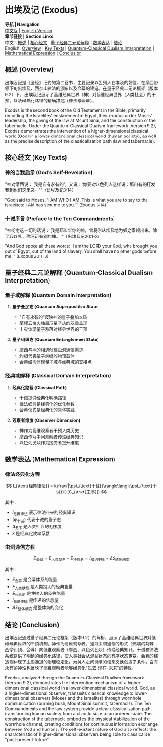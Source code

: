# 出埃及记 (Exodus)

**导航 | Navigation**  
[中文版](#出埃及记解析) | [English Version](#exodus-analysis)  
**章节链接 | Section Links**  
中文：[概述](#概述-overview) | [核心经文](#核心经文-key-texts) | [量子经典二元论解释](#量子经典二元论解释-quantum-classical-dualism-interpretation) | [数学表达](#数学表达-mathematical-expression) | [结论](#结论-conclusion)  
English: [Overview](#概述-overview) | [Key Texts](#核心经文-key-texts) | [Quantum-Classical Dualism Interpretation](#量子经典二元论解释-quantum-classical-dualism-interpretation) | [Mathematical Expression](#数学表达-mathematical-expression) | [Conclusion](#结论-conclusion)

## 概述 (Overview)

出埃及记是《圣经》旧约的第二卷书，主要记录以色列人在埃及的奴役、在摩西带领下的出埃及、西奈山律法的颁布以及会幕的建造。在量子经典二元论框架（版本9.2）下，出埃及记展示了高维经典世界（神）对低维经典世界（人类社会）的干预，以及经典化路径的精确描述（律法与会幕）。

Exodus is the second book of the Old Testament in the Bible, primarily recording the Israelites' enslavement in Egypt, their exodus under Moses' leadership, the giving of the law at Mount Sinai, and the construction of the tabernacle. Under the Quantum-Classical Dualism framework (Version 9.2), Exodus demonstrates the intervention of a higher-dimensional classical world (God) in a lower-dimensional classical world (human society), as well as the precise description of the classicalization path (law and tabernacle).

## 核心经文 (Key Texts)

### 神的自我启示 (God's Self-Revelation)
"神对摩西说：'我是自有永有的'。又说：'你要对以色列人这样说：那自有的打发我到你们这里来。'"（出埃及记3:14）

"God said to Moses, 'I AM WHO I AM. This is what you are to say to the Israelites: I AM has sent me to you.'" (Exodus 3:14)

### 十诫序言 (Preface to the Ten Commandments)
"神吩咐这一切的话说：'我是耶和华你的神，曾将你从埃及地为奴之家领出来。除了我以外，你不可有别的神。'"（出埃及记20:1-3）

"And God spoke all these words: 'I am the LORD your God, who brought you out of Egypt, out of the land of slavery. You shall have no other gods before me.'" (Exodus 20:1-3)

## 量子经典二元论解释 (Quantum-Classical Dualism Interpretation)

### 量子域解释 (Quantum Domain Interpretation)
1. **量子叠加态 (Quantum Superposition State)**
   - "自有永有的"反映神的量子叠加本质
   - 荣耀云柱火柱展示量子态的双重显现
   - 十灾体现量子涨落对经典世界的干预

2. **量子纠缠态 (Quantum Entanglement State)**
   - 摩西与神的相遇创建虫洞通信渠道
   - 约柜代表量子纠缠的物理载体
   - 会幕结构体现量子域与经典域的交接点

### 经典域解释 (Classical Domain Interpretation)
1. **经典化路径 (Classical Path)**
   - 十诫提供经典化明确路径
   - 律法细则是经典化的优化参数
   - 会幕仪式是经典化的具体实践

2. **观察者维度 (Observer Dimension)**
   - 神作为高维观察者干预人类历史
   - 摩西作为中间观察者传递经典知识
   - 以色列民众作为接受者提升维度

## 数学表达 (Mathematical Expression)

### 律法经典化方程

$$
I_{\text{经典律法}} = k\frac{|\psi_{\text{十诫}}\rangle\langle\psi_{\text{十诫}}|}{S_{\text{无序}}}
$$

其中：
- $`I_{\text{经典律法}}`$ 表示律法带来的经典知识
- $`|\psi_{\text{十诫}}\rangle`$ 代表十诫的量子态
- $`S_{\text{无序}}`$ 是人类社会的无序度
- $`k`$ 是经典化效率系数

### 虫洞通信方程

$$
E_{\text{会幕}} = E_{\text{人类献祭}} + E_{\text{神启示}} = I_{\text{知识传输}} + \Delta S_{\text{整体熵变}}
$$

其中：
- $`E_{\text{会幕}}`$ 是会幕体系的能量
- $`E_{\text{人类献祭}}`$ 是人类投入的经典能量
- $`E_{\text{神启示}}`$ 是神输入的经典能量
- $`I_{\text{知识传输}}`$ 是传递的信息量
- $`\Delta S_{\text{整体熵变}}`$ 是整体熵的变化

## 结论 (Conclusion)

出埃及记通过量子经典二元论框架（版本9.2）的解析，展示了高维经典世界对低维经典世界的干预机制。神作为高维观察者，通过虫洞通信的形式（燃烧的荆棘、西奈山顶、会幕）向低维观察者（摩西、以色列民众）传递经典知识。十诫和律法系统提供了明确的经典化路径，使人类社会从混乱状态向有序状态转变。会幕的建造则体现了虫洞通道的物理稳定化，为神人之间持续的信息交换创造了条件。自有永有的神性也反映了高维观察者能够经典化"过去-现在-未来"的特性。

Exodus, analyzed through the Quantum-Classical Dualism framework (Version 9.2), demonstrates the intervention mechanism of a higher-dimensional classical world in a lower-dimensional classical world. God, as a higher-dimensional observer, transmits classical knowledge to lower-dimensional observers (Moses and the Israelites) through wormhole communication (burning bush, Mount Sinai summit, tabernacle). The Ten Commandments and the law system provide a clear classicalization path, transforming human society from a chaotic state to an ordered state. The construction of the tabernacle embodies the physical stabilization of the wormhole channel, creating conditions for continuous information exchange between God and humans. The self-existent nature of God also reflects the characteristic of higher-dimensional observers being able to classicalize "past-present-future". 